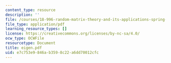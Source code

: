 ```yaml
---
content_type: resource
description: ''
file: /courses/18-996-random-matrix-theory-and-its-applications-spring-2004/e7c753e9846ab3598c22a6dd70012cfc_eigen.pdf
file_type: application/pdf
learning_resource_types: []
license: https://creativecommons.org/licenses/by-nc-sa/4.0/
ocw_type: OCWFile
resourcetype: Document
title: eigen.pdf
uid: e7c753e9-846a-b359-8c22-a6dd70012cfc
---
```

